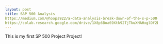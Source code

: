 ```yaml
---
layout: post
title: S&P 500 Analysis
https://medium.com/@hoops922/a-data-analysis-break-down-of-the-s-p-500-by-sector-and-market-cap-976aef0c8bc1
https://colab.research.google.com/drive/1X8p6Boa69Xtk92TjTkuXNAHxglDf2DgZ
---
```


This is my first SP 500 Project Project!
